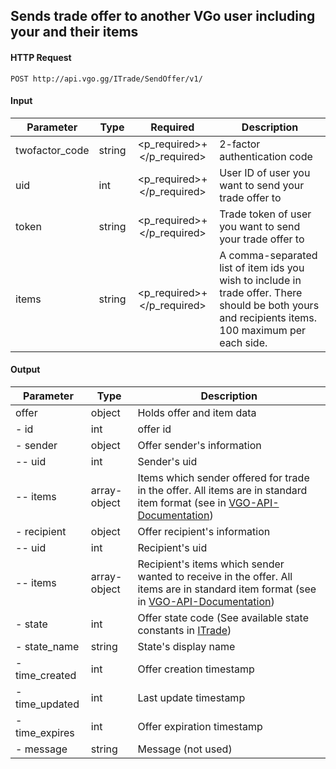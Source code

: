 ## Sends trade offer to another VGo user including your and their items

#### HTTP Request

`POST http://api.vgo.gg/ITrade/SendOffer/v1/`

#### Input

Parameter | Type | Required   | Description
--------- | -----| :--------: | -----------
twofactor_code | string |  <p_required>+</p_required> | 2-factor authentication code
uid | int |  <p_required>+</p_required> | User ID of user you want to send your trade offer to
token | string |  <p_required>+</p_required> | Trade token of user you want to send your trade offer to
items | string | <p_required>+</p_required> | A comma-separated list of item ids you wish to include in trade offer. There should be both yours and recipients items. 100 maximum per each side.

    
#### Output

Parameter | Type | Description
--------- | -----| -------- 
offer    | object | Holds offer and item data
  - id    | int | offer id
  - sender| object | Offer sender's information
  -- uid  | int | Sender's uid
  -- items| array-object | Items which sender offered for trade in the offer. All items are in standard item format (see in [VGO-API-Documentation](VGO-API-Documentation))
  - recipient| object | Offer recipient's information
  -- uid  | int | Recipient's uid
  -- items| array-object | Recipient's items which sender wanted to receive in the offer. All items are in standard item format (see in [VGO-API-Documentation](VGO-API-Documentation))
  - state | int | Offer state code (See available state constants in [ITrade](ITrade))
  - state_name | string | State's display name
  - time_created | int | Offer creation timestamp
  - time_updated | int | Last update timestamp
  - time_expires | int | Offer expiration timestamp
  - message | string | Message (not used)